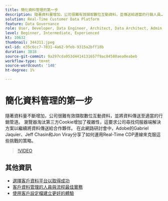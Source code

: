 ```yaml
---
title: 簡化資料管理的第一步
description: 隨著資料量增加，公司很難有效擷取數位互動資料，並傳送給適當的行銷人員…… （說明應該介於60到160個字元之間）
solution: Real-Time Customer Data Platform
feature: Data Governance
role: User, Developer, Data Engineer, Architect, Data Architect, Admin, Leader
level: Beginner, Intermediate, Experienced
kt: 10632
thumbnail: 344311.jpeg
exl-id: e35c6cc7-7831-4a62-9feb-9315a2bff18b
duration: 3818
source-git-commit: 9a297cda953d4414131657f9ac84580aea0eabeb
workflow-type: tm+mt
source-wordcount: '148'
ht-degree: 1%

---
```


# 簡化資料管理的第一步

隨著資料量不斷增加，公司很難有效擷取數位互動資料，並將資料傳送至適當的行銷管道。 瀏覽器淘汰第三方Cookie增加了複雜性，這要求公司尋找伺服器端解決方案以繼續將資料傳送給合作夥伴。 在此網路研討會中，Adobe的Gabriel Jaquier、Jeff Chasin和Jon Viray分享了如何運用Real-Time CDP連線來克服這些挑戰的策略。

>[!VIDEO](https://video.tv.adobe.com/v/344311/?quality=12&learn=on)

## 其他資訊

* [選擇客戶資料平台以取得成功](cdp-success.md)
* [客戶資料管理的人員與流程最佳實務](people-and-process.md)
* [使用客戶設定檔建立更好的體驗](building-better-experiences-with-customer-profiles.md)
